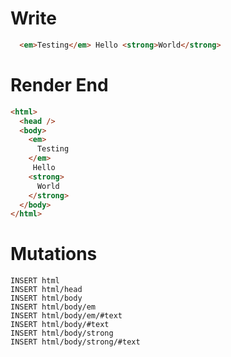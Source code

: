# Write
```html
  <em>Testing</em> Hello <strong>World</strong>
```

# Render End
```html
<html>
  <head />
  <body>
    <em>
      Testing
    </em>
     Hello 
    <strong>
      World
    </strong>
  </body>
</html>
```

# Mutations
```
INSERT html
INSERT html/head
INSERT html/body
INSERT html/body/em
INSERT html/body/em/#text
INSERT html/body/#text
INSERT html/body/strong
INSERT html/body/strong/#text
```